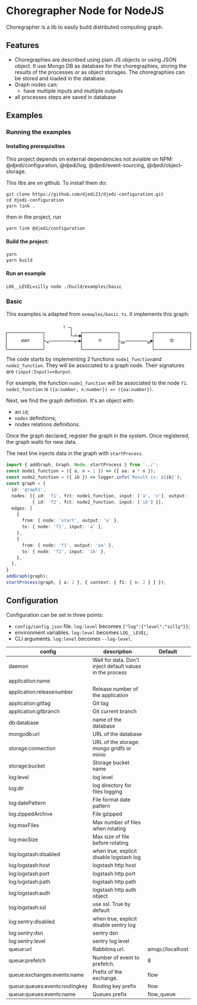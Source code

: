 # Choregrapher Node for NodeJS

Choregrapher is a lib to easily build distributed computing graph. 

## Features

- Choregraphies are described using plain JS objects or using JSON object.
It use Mongo DB as database for the choregraphies, storing the results of the processes or as object storages. The choregraphies can be stored and loaded in the database.
- Graph nodes can:
  - have multiple inputs and multiple outputs
- all processes steps are saved in database

## Examples
### Running the examples 
#### Installing prerequisities

This project depends on external dependencies not aviaible on NPM: @djedi/configuration, @djedi/log, @djedi/event-sourcing, @djedi/object-storage.

This libs are on github. To install them do:
``` shell
git clone https://github.com/djedi23/djedi-configuration.git
cd djedi-configuration
yarn link .
```
then in the project, run 
``` shell
yarn link @djedi/configuration
```

#### Build the project:
```shell
yarn
yarn build
```
#### Run an example
```shell
LOG__LEVEL=silly node ./build/examples/basic
```

### Basic

This examples is adapted from `exmaples/basic.ts`.
It implements this graph:

![basic diagram](./src/examples/basic.png)

The code starts by implementing 2 functions `node1_function`and `node2_function`. They will be associated to a graph node. Their signatures are `(input:Input)=>Ourput`.

For example, the function `node1_function` will be associated to the node `f1`.   `node1_function` is `({a:number, n:number}) => ({oa:number})`.

Next, we find the graph definition. It's an object with:
- an `id`;
- `nodes` definitions;
- nodes relations definitions.

Once the graph declared, register the graph in the system. Once registered, the graph waits for new data.

The next line injects data in the graph with `startProcess`.

``` typescript
import { addGraph, Graph, Node, startProcess } from '../';
const node1_function = ({ a, n = 1 }) => ({ oa: a * n });
const node2_function = ({ ib }) => logger.info(`Result is: ${ib}`);
const graph = {
  id: 'graph1',
  nodes: [{ id: 'f1', fct: node1_function, input: ['a', 'n'], output: ['oa'] }, 
          { id: 'f2', fct: node2_function, input: ['ib'] }],
  edges: [
    {
      from: { node: 'start', output: 'a' },
      to: { node: 'f1', input: 'a' },
    },
    {
      from: { node: 'f1', output: 'oa' },
      to: { node: 'f2', input: 'ib' },
    },
  ],
}
addGraph(graph);
startProcess(graph, { a: 2 }, { context: { f1: { n: 2 } } });
```

## Configuration

Configuration can be set in three points:
- `config/config.json` file. `log:level` becomes `{"log":{"level":"silly"}}`;
- environment variables. `log:level` becomes `LOG__LEVEL`;
- CLI arguments. `log:level` becomes `--log-level`.

| config                         | description                                               | Default          |
| ------------------------------ | --------------------------------------------------------- | ---------------- |
| daemon                         | Wait for data. Don't inject default values in the process |                  |
| application:name               |                                                           |                  |
| application:releasenumber      | Release number of the application                         |                  |
| application:gittag             | Git tag                                                   |                  |
| application:gitbranch          | Git current branch                                        |                  |
| db:database                    | name of the database                                      |                  |
| mongodb:url                    | URL of the database                                       |                  |
| storage:connection             | URL of the storage: mongo gridfs or minio                 |                  |
| storage:bucket                 | Storage bucket name                                       |                  |
| log:level                      | log level                                                 |                  |
| log:dir                        | log directory for files logging                           |                  |
| log:datePattern                | File format date pattern                                  |                  |
| log:zippedArchive              | File gzipped                                              |                  |
| log:maxFiles                   | Max number of files when rotating                         |                  |
| log:maxSize                    | Max size of file before rotating                          |                  |
| log:logstash:disabled          | when true, explicit disable logstash log                  |                  |
| log:logstash:host              | logstash http host                                        |                  |
| log:logstash:port              | logstash http port                                        |                  |
| log:logstash:path              | logstash http path                                        |                  |
| log:logstash:auth              | logstash http  auth object                                |                  |
| log:logstash:ssl               | use ssl. True by default                                  |                  |
| log:sentry:disabled            | when true, explicit disable sentry log                    |                  |
| log:sentry:dsn                 | sentry dsn                                                |                  |
| log:sentry:level               | sentry log level                                          |                  |
| queue:url                      | Rabbitmq url.                                             | amqp://localhost |
| queue:prefetch                 | Number of event to prefetch.                              | 8                |
| queue:exchanges:events:name    | Prefix of the exchange.                                   | flow             |
| queue:queues:events:routingkey | Routing key prefix                                        | flow             |
| queue:queues:events:name       | Queues prefix                                             | flow_queue       |
